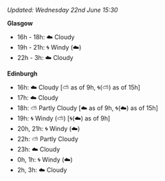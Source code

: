 *Updated: Wednesday 22nd June 15:30*

**Glasgow**

* 16h - 18h: :cloud: Cloudy
* 19h - 21h: :cyclone: Windy (:cloud:)
* 22h - 3h: :cloud: Cloudy

**Edinburgh**

* 16h: :cloud: Cloudy [:partly_sunny: as of 9h, :cyclone:(:partly_sunny:) as of 15h]
* 17h: :cloud: Cloudy
* 18h: :partly_sunny: Partly Cloudy [:cloud: as of 9h, :cyclone:(:cloud:) as of 15h]
* 19h: :cyclone: Windy (:partly_sunny:) [:cyclone:(:cloud:) as of 9h]
* 20h, 21h: :cyclone: Windy (:cloud:)
* 22h: :partly_sunny: Partly Cloudy
* 23h: :cloud: Cloudy
* 0h, 1h: :cyclone: Windy (:cloud:)
* 2h, 3h: :cloud: Cloudy
